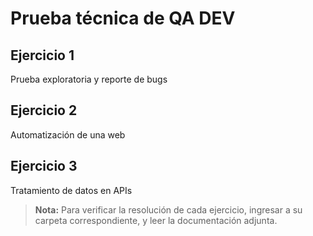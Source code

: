 # Prueba técnica de QA DEV

## Ejercicio 1
Prueba exploratoria y reporte de bugs

## Ejercicio 2
Automatización de una web

## Ejercicio 3
Tratamiento de datos en APIs

> **Nota:** Para verificar la resolución de cada ejercicio, ingresar a su carpeta correspondiente, y leer la documentación adjunta.